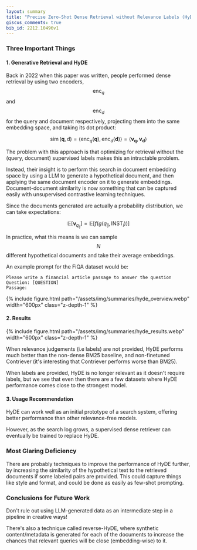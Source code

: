 ```yaml
---
layout: summary
title: "Precise Zero-Shot Dense Retrieval without Relevance Labels (HyDE)"
giscus_comments: true
bib_id: 2212.10496v1
---
```


### Three Important Things

#### 1. Generative Retrieval and HyDE

Back in 2022 when this paper was written, people performed dense retrieval
by using two encoders, $$\mathrm{enc}_q$$ and
$$\mathrm{enc}_d$$ for the query and document respectively, projecting them into the same embedding space, and taking its dot product:

$$\operatorname{sim}(\mathbf{q}, \mathrm{d})=\left\langle\mathrm{enc}_q(\mathbf{q}), \mathrm{enc}_d(\mathbf{d})\right\rangle=\left\langle\mathbf{v}_{\mathbf{q}}, \mathbf{v}_{\mathbf{d}}\right\rangle$$

The problem with this approach is that optimizing for retrieval without the (query, document) supervised labels makes this an intractable problem.

Instead, their insight is to perform this search in document embedding space by
using a LLM to generate a hypothetical document, and then applying the same
document encoder on it to generate embeddings. Document-document similarity is
now something that can be captured easily with unsupervised contrastive learning
techniques.

Since the documents generated are actually a probability distribution, we can take expectations:

$$\mathbb{E}\left[\mathbf{v}_{q_{i j}}\right]=\mathbb{E}\left[f\left(g\left(q_{i j}, \mathrm{INST}_i\right)\right)\right]$$

In practice, what this means is we can sample $$N$$ different hypothetical documents and take their average embeddings.

An example prompt for the FiQA dataset would be:

```
Please write a financial article passage to answer the question
Question: [QUESTION]
Passage:
```

{% include figure.html
    path="/assets/img/summaries/hyde_overview.webp"
    width="600px"
    class="z-depth-1"
%}

#### 2. Results

{% include figure.html
    path="/assets/img/summaries/hyde_results.webp"
    width="600px"
    class="z-depth-1"
%}

When relevance judgements (i.e labels) are not provided, HyDE performs much
better than the non-dense BM25 baseline, and non-finetuned Contriever (it's
interesting that Contriever performs worse than BM25).

When labels are provided, HyDE is no longer relevant as it doesn't require
labels, but we see that even then there are a few datasets where HyDE
performance comes close to the strongest model.

#### 3. Usage Recommendation

HyDE can work well as an initial prototype of a search system, offering
better performance than other relevance-free models.

However, as the search log grows, a supervised dense retriever can eventually be
trained to replace HyDE.

### Most Glaring Deficiency

There are probably techniques to improve the performance of HyDE further, by
increasing the similarity of the hypothetical text to the retrieved documents if
some labeled pairs are provided. This could capture things like style and
format, and could be done as easily as few-shot prompting.

### Conclusions for Future Work

Don't rule out using LLM-generated data as an intermediate step in a pipeline in creative ways!

There's also a technique called reverse-HyDE, where synthetic content/metadata
is generated for each of the documents to increase the chances that relevant
queries will be close (embedding-wise) to it.

